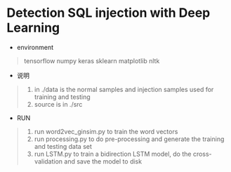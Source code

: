 Detection  SQL injection  with Deep Learning 
====

* environment

> tensorflow
> numpy
> keras
> sklearn
> matplotlib
> nltk
>

* 说明

> 1. in ./data is the normal samples and injection samples used for training and testing
> 2. source is in ./src

* RUN

> 1. run word2vec_ginsim.py to train the word vectors
> 2. run processing.py to do pre-processing and generate the training and testing data set
> 3. run LSTM.py to train a bidirection LSTM model, do the cross-validation and save the model to disk
